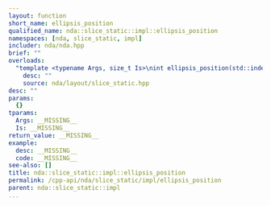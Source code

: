 ```yaml
---
layout: function
short_name: ellipsis_position
qualified_name: nda::slice_static::impl::ellipsis_position
namespaces: [nda, slice_static, impl]
includer: nda/nda.hpp
brief: ""
overloads:
  "template <typename Args, size_t Is>\nint ellipsis_position(std::index_sequence<Is...> )":
    desc: ""
    source: nda/layout/slice_static.hpp
desc: ""
params:
  {}
tparams:
  Args: __MISSING__
  Is: __MISSING__
return_value: __MISSING__
example:
  desc: __MISSING__
  code: __MISSING__
see-also: []
title: nda::slice_static::impl::ellipsis_position
permalink: /cpp-api/nda/slice_static/impl/ellipsis_position
parent: nda::slice_static::impl
...
```



